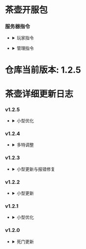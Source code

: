# 茶壶开服包

### 服务器指令
* <details><summary>玩家指令</summary>

    * 通用
    ```php
        !vt / !vote       基础投票指令
        !s / !afk         快捷闲置
        !vm / !votemode   投票更改游戏模式
        !away / !spec     加入旁观
        !join             加入生还
        !slot             开位(不会增加生还数量)
        !sbot / !setbot   投票设置开局bot数量
        !chmap            投票换图
        !mapvote          投票选取下一关地图
        !tkbot            接管bot
        !teams            显示团队菜单
        !kill / !zs       自杀
        !tank / !p / !t   显示当前路程(含有多特时能显示坦克与女巫路程)
    ```
    * 推进
    ```php
        !ready / !r       准备
        !unready / !ur    取消准备
        !show             显示准备面板
        !hide             隐藏准备面板
        !spechud          打开或关闭旁观面板
    ```
    * 训练
    ```php
        !sich             调整特感种类
        !mgod             开启或关闭无敌模式
        !mos              开启或关闭一击必杀模式(玩家被控一次直接去世)
    ```
</details>

* <details><summary>管理指令</summary>

    * 通用
    ```php
        !bot              管理员设置开局人机
        !kickbots / !kb   管理员踢出所有人机
        !bom              管理员炸服
        !killall          管理员杀死所有玩家
        !addcvar          管理员更改服务器ConVar
        !lazer / !ls      管理员为武器添加镭射
    ```
    * 推进
    ```php
        !fs / !forcestart 管理员强制开启游戏
    ```
</details>

# 仓库当前版本: 1.2.5

# 茶壶详细更新日志
### v1.2.5
* <details><summary>小型优化</summary>

    * 内容：

        1. 新增小尸溶解插件
        2. 当幸存者附近存在特感时将取消友伤
        3. 修复安全屋回血对死亡玩家不生效的问题
        4. 增加配置文件夹及对应投票"快捷设置"
        5. 修改模式训练模式的特感数量配置
        6. 新增趣味投票/特感高亮

    * 文件：

        * 改动addons/sourcemod/plugins/4_G/

            1. l4d_ff_manager.smx
            2. health_return.smx
        * 改动addons/sourcemod/scripting/1_P/
        
            1. l4d_ff_manager.sp
            2. health_return.sp
        * 新增addons/sourcemod/plugins/4_G/l4d_dissolve_infected.smx
        * 新增addons/sourcemod/scripting/1_P/

            1. l4d_dissolve_infected.sp
            2. infected_glow.sp
        * 改动addons/sourcemod/data/

            1. l4d2_config_vote.cfg
            2. config_vote_TR.cfg
            3. config_vote_MS.cfg
            4. config_vote_DG.cfg
            5. config_HT.cfg
        * 新增cfg/vote/

            1. fastSetting
            2. sINum/train
            3. funVote/sIGlow_on.cfg
            4. funVote/sIGlow_off.cfg
        * 删除cfg/vote/sINum/sINumForTrain
        * 新增addons/sourcemod/plugins/diabled/[FV]infected_glow.smx

### v1.2.4
* <details><summary>多特调整</summary>

    * 内容：
        
        1. 新增随机刷特功能，并提供一个切换投票(仅限多特)
        2. 死门默认随机刷特
        3. 修复有关安全屋回血的bug
        4. 采用新算法以修复轮换刷特规则下卡特问题
        5. 现在子弹堆旁将会有50%概率刷新镭射
        6. 添加了出生点增加安全区功能
    
    * 文件：

        * 改动addons/sourcemod/plugins/diabled/[GM]specialspawner.smx
        * 改动addons/sourcemod/scripting/1_P/
            1. specialspawner.sp
            2. health_return.sp
            3. ss_class_change.sp
        * 改动addons/sourcemod/data/config_vote_MS.cfg
        * 新增cfg/vote/spawnRule
        * 改动cfg/vote/1_DG/deathGate.cfg
        * 改动addons/sourcemod/plugins/4_G/health_return.smx
        * 新增addons/sourcemod/plugins/4_G/lfd_coop_laserStackSpawn.smx
        * 新增addons/sourcemod/plugins/2_F/l4d_start_safe_area.smx
        * 新增addons/sourcemod/gamedata/l4d_start_safe_area.txt
        * 新增addons/sourcemod/scripting/1_P/
            1. l4d_start_safe_area.sp
            2. lfd_coop_laserStackSpawn.sp
</details>

### v1.2.3
* <details><summary>小型更新与报错修复</summary>

    * 内容:

        1. 修复了l4d2_teapot_commands连接与退出不正常工作的问题
        2. 修复specialspawner, bots, l4d2_kill-si_announce的报错问题
        3. 现在受伤，被控均会中断连杀, 爆头击杀与击杀的提示做了分别
        4. 新增投票刷新服务器
        5. 新增投票多倍医疗
        6. 将投票杀特回血，过关回血设置为通用投票
        7. 修复投票提出人机不生效的问题

    * 文件：
        * 删除addons/sourcemod/plugins/disabled/[DG]l4d2_more_medicals.smx
        * 新增addons/sourcemod/plugins/4_G/l4d2_more_medicals.smx
        * 改动addons/sourcemod/data/

            1. l4d2_config_vote.cfg
            2. config_vote_DG.cfg
            3. config_vote_MS.cfg
            4. config_HT.cfg
            5. config_vote_TR.cfg

        * 改动addons/sourcemod/plugins/5_S/l4d2_teapot_commands.smx
        * 改动addons/sourcemod/plugins/4_G/

            1. bots.smx
            2. l4d2_kill-special_announce.smx
        * 改动addons/sourcemod/plugins/disabled/[GM]specialspawner.smx
        * 改动addons/sourcemod/scripting/1_P/

            1. l4d2_teapot_commands.sp
            2. bot_manager.sp
            3. specialspawner.sp
            4. l4d2_kill-special_announce.sp

        * 新增cfg/vote/serverSetting/refreshServer.cfg
        * 新增cfg/vote/moreMedicals
        * 改动cfg/vote/1_DG
        * 改动cfg/vote/serverSetting/kickbots.cfg
</details>

### v1.2.2
* <details><summary>小型更新</summary>

    * 内容：
        
        1.  新增投票更改游戏模式
        2.  更改了动态服名游戏模式获取方式
        3.  slot能修改显示玩家数以及增加退出连接提示功能

    * 文件：

        * 新增addons/sourcemod/plugins/5_S/change_game_mode.smx
        * 改动addons/sourcemod/plugins/5_S/
        
            1. l4d2_dynamic_hostname.smx
            2. l4d2_teapot_commands.smx
        * 新增addons/sourcemod/scripting/1_P/change_game_mode.sp
        * 改动addons/sourcemod/scripting/1_P/
        
            1. l4d2_dynamic_hostname.sp
            2. l4d2_teapot_commands.sp
        * 新增addons/sourcemod/config/hostname/gamemode.txt
</details>

### v1.2.1
* <details><summary>小型优化</summary>

    * 内容:

        1.  非自动加入模式下无额外bot，旁观将不能加入生还
        2.  更改坦克是否激活的判定为left4dhooks内的函数，使得判定更加准确
        3.  安全屋回血后调一帧触发，以兼容其他插件

    * 文件：
        
        *  改动 addons/sourcemod/plugins/4_G/:

            1. bots.smx
            2. l4d2_tankfight.smx
            3. health_return.smx
        * 改动 addons/sourcemod/scripting/1_P/

            1. bots.sp
            2. l4d2_tankfight.sp
            3. health_return.sp
</details>

### v1.2.0
* <details><summary>死门更新</summary>

    * 内容：

        1.  新增礼物盒插件
        2.  新增双倍医疗
        3.  设置了死门专属多特配置
    * 文件：

        1.  新增 addons/sourcemod/data/gift
        2.  新增 addons/sourcemod/plugins/diabled/[DG]l4d2_gift_re.smx
        3.  新增 addons/sourcemod/plugins/diabled/[DG]l4d2_more_medicals.smx
        4.  改动 addons/sourcemod/data/config_DG.cfg
        5.  改动 cfg/vote/1_DG/deathGate.cfg
        6.  改动 cfg/vote/1_DG/unload.cfg
        7.  新增 cfg/vote/sINum/DG
</details>